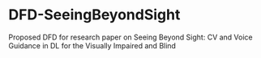 # DFD-SeeingBeyondSight
Proposed DFD for research paper on Seeing Beyond Sight: CV and Voice Guidance in DL for the Visually Impaired and Blind
